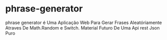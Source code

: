 # phrase-generator
phrase generator é Uma Aplicação Web Para Gerar Frases Aleatóriamente Atraves De Math.Random e Switch. Material Futuro De Uma Api rest Json Puro
